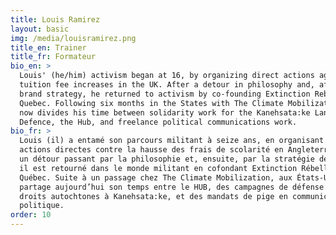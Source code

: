```yaml
---
title: Louis Ramirez
layout: basic
img: /media/louisramirez.png
title_en: Trainer
title_fr: Formateur
bio_en: >
  Louis' (he/him) activism began at 16, by organizing direct actions against
  tuition fee increases in the UK. After a detour in philosophy and, after,
  brand strategy, he returned to activism by co-founding Extinction Rebellion
  Quebec. Following six months in the States with The Climate Mobilization, he
  now divides his time between solidarity work for the Kanehsata:ke Land
  Defence, the Hub, and freelance political communications work.
bio_fr: >
  Louis (il) a entamé son parcours militant à seize ans, en organisant des
  actions directes contre la hausse des frais de scolarité en Angleterre. Après
  un détour passant par la philosophie et, ensuite, par la stratégie de marque,
  il est retourné dans le monde militant en cofondant Extinction Rébellion
  Québec. Suite à un passage chez The Climate Mobilization, aux États-Unis, il
  partage aujourd’hui son temps entre le HUB, des campagnes de défense des
  droits autochtones à Kanehsata:ke, et des mandats de pige en communication
  politique.
order: 10
---
```

